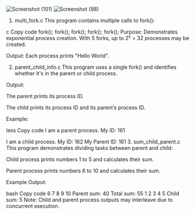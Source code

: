 
![Screenshot (101)](https://github.com/user-attachments/assets/1a384125-92c3-42f8-9cd5-a1fbacf246cd)
![Screenshot (98)](https://github.com/user-attachments/assets/c85a6bb9-43de-48c4-87ca-51dc9f7b6ada)


1. multi_fork.c
This program contains multiple calls to fork():

c
Copy code
fork();
fork();
fork();
fork();
fork();
Purpose: Demonstrates exponential process creation. With 5 forks, up to 2⁵ = 32 processes may be created.

Output: Each process prints "Hello World".

2. parent_child_info.c
This program uses a single fork() and identifies whether it's in the parent or child process.

Output:

The parent prints its process ID.

The child prints its process ID and its parent’s process ID.

Example:

less
Copy code
I am a parent process.
My ID: 161

I am a child process.
My ID: 162
My Parent ID: 161
3. sum_child_parent.c
This program demonstrates dividing tasks between parent and child:

Child process prints numbers 1 to 5 and calculates their sum.

Parent process prints numbers 6 to 10 and calculates their sum.

Example Output:

bash
Copy code
6 7 8 9 10
Parent sum: 40
Total sum: 55
1 2 3 4 5
Child sum: 5
Note: Child and parent process outputs may interleave due to concurrent execution.
